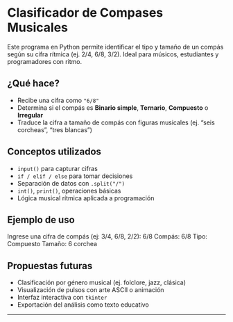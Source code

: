 #  Clasificador de Compases Musicales

Este programa en Python permite identificar el tipo y tamaño de un compás según su cifra rítmica (ej. 2/4, 6/8, 3/2). Ideal para músicos, estudiantes y programadores con ritmo.

##  ¿Qué hace?

- Recibe una cifra como `"6/8"`  
- Determina si el compás es **Binario simple**, **Ternario**, **Compuesto** o **Irregular**
- Traduce la cifra a tamaño de compás con figuras musicales (ej. “seis corcheas”, “tres blancas”)

##  Conceptos utilizados

- `input()` para capturar cifras
- `if / elif / else` para tomar decisiones
- Separación de datos con `.split("/")`
- `int()`, `print()`, operaciones básicas
- Lógica musical rítmica aplicada a programación

##  Ejemplo de uso

Ingrese una cifra de compás (ej: 3/4, 6/8, 2/2): 6/8
  Compás: 6/8
  Tipo: Compuesto
  Tamaño: 6 corchea


##  Propuestas futuras

- Clasificación por género musical (ej. folclore, jazz, clásica)
- Visualización de pulsos con arte ASCII o animación
- Interfaz interactiva con `tkinter`
- Exportación del análisis como texto educativo

---

